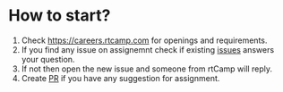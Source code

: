 # How to start? 

1. Check https://careers.rtcamp.com for openings and requirements.
1. If you find any issue on assignemnt check if existing [issues](https://github.com/rtCamp/assignment-issue-tracker/issues?utf8=%E2%9C%93&q=is%3Aissue+is%3Aopen+is%3Aclosed) answers your question.
1. If not then open the new issue and someone from rtCamp will reply.
1. Create [PR](https://help.github.com/articles/creating-a-pull-request/) if you have any suggestion for assignment.
